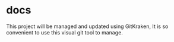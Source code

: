# docs
This project will be managed and updated using GitKraken,
It is so convenient to use this visual git tool to manage.